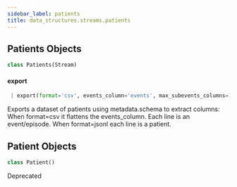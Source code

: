 ```yaml
---
sidebar_label: patients
title: data_structures.streams.patients
---
```


## Patients Objects

```python
class Patients(Stream)
```

#### export

```python
 | export(format='csv', events_column='events', max_subevents_columns=10, **kwargs)
```

Exports a dataset of patients using metadata.schema to extract columns:
    When format=csv it flattens the events_column. Each line
    is an event/episode.
    When format=jsonl each line is a patient.

## Patient Objects

```python
class Patient()
```

Deprecated

